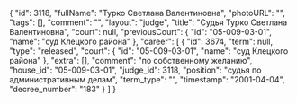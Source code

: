 {
    "id": 3118,
    "fullName": "Турко Светлана Валентиновна",
    "photoURL": "",
    "tags": [],
    "comment": "",
    "layout": "judge",
    "title": "Судья Турко Светлана Валентиновна",
    "court": null,
    "previousCourt": {
        "id": "05-009-03-01",
        "name": "суд Клецкого района"
    },
    "career": [
        {
            "id": 3674,
            "term": null,
            "type": "released",
            "court": {
                "id": "05-009-03-01",
                "name": "суд Клецкого района"
            },
            "extra": [],
            "comment": "по собственному желанию",
            "house_id": "05-009-03-01",
            "judge_id": 3118,
            "position": "судья по административным делам",
            "term_type": "",
            "timestamp": "2001-04-04",
            "decree_number": "183"
        }
    ]
}